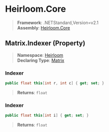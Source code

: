 # Heirloom.Core

> **Framework**: .NETStandard,Version=v2.1  
> **Assembly**: [Heirloom.Core][0]

## Matrix.Indexer (Property)

> **Namespace**: [Heirloom][0]  
> **Declaring Type**: [Matrix][1]

### Indexer

```cs
public float this[int r, int c] { get; set; }
```

> **Returns**: `float`

### Indexer

```cs
public float this[int i] { get; set; }
```

> **Returns**: `float`

[0]: ../../../Heirloom.Core.md
[1]: ../Matrix.md
